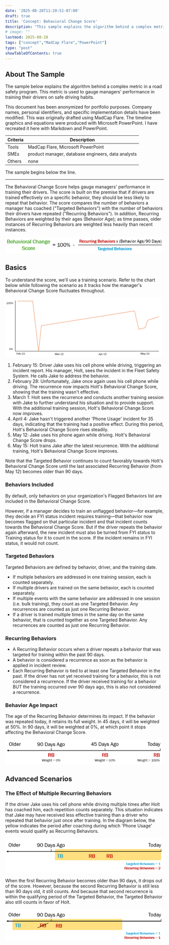 ```yaml
---
date: '2025-08-28T11:20:51-07:00'
draft: true
title: 'Concept: Behavioral Change Score'
description: "This sample explains the algorithm behind a complex metric in a road safety program."
# image: ""
lastmod: 2025-08-28
tags: ["concept","MadCap Flare","PowerPoint"]
type: "post"
showTableOfContents: true
---
```


## About The Sample

The sample below explains the algorithm behind a complex metric in a road safety program. This metric is used to gauge managers' performance in training their drivers on safe driving habits.

This document has been anonymized for portfolio purposes. Company names, personal identifiers, and specific implementation details have been modified. This was originally drafted using MadCap Flare. The timeline graphics and equations were produced with Microsoft PowerPoint. I have recreated it here with Markdown and PowerPoint.

| Criteria | Description                                        |
|----------|----------------------------------------------------|
| Tools    | MadCap Flare, Microsoft PowerPoint                 |
| SMEs     | product manager, database engineers, data analysts |
| Others   | none                                               |

The sample begins below the line.

---

The Behavioral Change Score helps gauge managers' performance in training their drivers. The score is built on the premise that if drivers are trained effectively on a specific behavior, they should be less likely to repeat that behavior. The score compares the number of behaviors a manager has coached ("Targeted Behaviors") with the number of behaviors their drivers have repeated ("Recurring Behaviors"). In addition, Recurring Behaviors are weighted by their ages (Behavior Age); as time passes, older instances of Recurring Behaviors are weighted less heavily than recent instances.

![Behavioral Change Score equation](/content/samples/CEscore/BCSequation.png)

## Basics

To understand the score, we'll use a training scenario. Refer to the chart below while following the scenario as it tracks how the manager's Behavioral Change Score fluctuates throughout.

![Line graph showing Behavioral Change Score in the given scenario](/content/samples/CEscore/BCSoverview.png)

1. February 15: Driver Jake uses his cell phone while driving, triggering an incident report. His manager, Holt, sees the incident in the Fleet Safety System. He calls Jake to address the behavior.
2. February 28: Unfortunately, Jake once again uses his cell phone while driving. The recurrence now impacts Holt's Behavioral Change Score, showing that the training wasn't effective.
3. March 1: Holt sees the recurrence and conducts another training session with Jake to further understand his situation and to provide support. With the additional training session, Holt's Behavioral Change Score now improves.
4. April 4: Jake hasn't triggered another 'Phone Usage' incident for 35 days, indicating that the training had a positive effect. During this period, Holt's Behavioral Change Score rises steadily.
5. May 12: Jake uses his phone again while driving. Holt's Behavioral Change Score drops.
6. May 15: Holt trains Jake after the latest recurrence. With the additional training, Holt's Behavioral Change Score improves.

Note that the Targeted Behavior continues to count favorably towards Holt's Behavioral Change Score until the last associated Recurring Behavior (from May 12) becomes older than 90 days.

### Behaviors Included

By default, only behaviors on your organization's Flagged Behaviors list are included in the Behavioral Change Score.

However, if a manager decides to train an unflagged behavior—for example, they decide an FYI status incident requires training—that behavior now becomes flagged on that particular incident and that incident counts towards the Behavioral Change Score. But if the driver repeats the behavior again afterward, the new incident must also be turned from FYI status to Training status for it to count in the score. If the incident remains in FYI status, it would not count.

### Targeted Behaviors

Targeted Behaviors are defined by behavior, driver, and the training date.

- If multiple behaviors are addressed in one training session, each is counted separately.
- If multiple drivers are trained on the same behavior, each is counted separately.
- If multiple events with the same behavior are addressed in one session (i.e. bulk training), they count as one Targeted Behavior. Any recurrences are counted as just one Recurring Behavior.
- If a driver is trained multiple times in the same day on the same behavior, that is counted together as one Targeted Behavior. Any recurrences are counted as just one Recurring Behavior.

### Recurring Behaviors

- A Recurring Behavior occurs when a driver repeats a behavior that was targeted for training within the past 90 days.
- A behavior is considered a recurrence as soon as the behavior is applied in incident review.
- Each Recurring Behavior is tied to at least one Targeted Behavior in the past. If the driver has not yet received training for a behavior, this is not considered a recurrence. If the driver received training for a behavior BUT the training occurred over 90 days ago, this is also not considered a recurrence.

### Behavior Age Impact

The age of the Recurring Behavior determines its impact. If the behavior was repeated today, it retains its full weight. In 45 days, it will be weighted at 50%. In 90 days, it will be weighted at 0%, at which point it stops affecting the Behavioral Change Score.

![Chart showing Behavior Age impact](/content/samples/CEscore/BCSage.png)

## Advanced Scenarios

### The Effect of Multiple Recurring Behaviors

If the driver Jake uses his cell phone while driving multiple times after Holt has coached him, each repetition counts separately. This situation indicates that Jake may have received less effective training than a driver who repeated that behavior just once after training. In the diagram below, the yellow indicates the period after coaching during which 'Phone Usage' events would qualify as Recurring Behaviors.

![Chart showing the effect of multiple Recurring Behaviors](/content/samples/CEscore/BCSmulti1.png)

When the first Recurring Behavior becomes older than 90 days, it drops out of the score. However, because the second Recurring Behavior is still less than 90 days old, it still counts. And because that second recurrence is within the qualifying period of the Targeted Behavior, the Targeted Behavior also still counts in favor of Holt.

![Chart showing the effect of multiple Recurring Behaviors](/content/samples/CEscore/BCSmulti2.png)